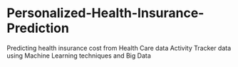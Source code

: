 # Personalized-Health-Insurance-Prediction
Predicting health insurance cost from Health Care data Activity Tracker data using Machine Learning techniques and Big Data
